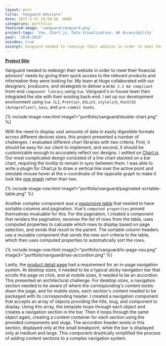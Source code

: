 ```yaml
---
layout: post
title: 'Vanguard Advisors'
date: 2017-5-31 10:58:56 -0400
categories: portfolio
featured-image: 'vanguard/vanguard.png'
project-tags: 'Vue, Chart.js, Data Visualization, AA Accessibility'
year: '2018–2019'
noindex: true
excerpt: Vanguard needed to redesign their website in order to meet their financial advisors' needs by giving them quick access to the relevant products and information they were looking for. My team collaborated with our designers, producers, and strategists to deliver a WCAG 2.1 AA compliant front-end component library using Vue.
---
```


**[Project Site](https://advisors.vanguard.com/advisors-home)**

Vanguard needed to redesign their website in order to meet their financial advisors' needs by giving them quick access to the relevant products and information they were looking for. My team at Huge collaborated with our designers, producers, and strategists to deliver a `WCAG 2.1 AA compliant` front-end `component library` using `Vue`. Vanguard's in-house team then integrated the site with their existing back-end. I set up our development environment using `Vue CLI`, `Prettier`, `ESLint`, `stylelint`, `PostCSS (Autoprefixer)`, `Sass`, and `pre-commit hooks`.

{% include image-row.html image1="portfolio/vanguard/double-chart.png" %}

With the need to display vast amounts of data in easily digestible formats across different devices sizes, this project presented a number of challenges. I evaluated different chart libraries with two criteria. First, it should be easy for our client to implement, and second, it should be customizable enough to accurately reflect our designs. I settled on [Chart.js](https://www.chartjs.org/). Our most complicated design consisted of a line chart stacked on a bar chart, requiring the tooltip to remain in sync between them. I was able to write a plugin for Chart.js to draw a vertical line over the active point and simulate mouse hover at the x-coordinate of the opposite graph to make it look like [one graph](https://advisors.vanguard.com/investments/products/vfh/vanguard-financials-etf#priceanddistributions) rather than two.

{% include image-row.html image1="portfolio/vanguard/paginated-sortable-table.png" %}

Another complex component was a [responsive table](https://advisors.vanguard.com/investments/all) that needed to have sortable columns and pagination. Vue's `computed properties` proved themselves invaluable for this. For the pagination, I created a component that renders the pagination, receives the list of rows from the table, uses computed properties to calculate which rows to display based on page selection, and sends that result to the parent. The sortable column headers use a reusable component that sends the new sort criteria to the table, which then uses computed properties to automatically sort the rows.

{% include image-row.html image2="portfolio/vanguard/in-page-nav.png" image3="portfolio/vanguard/nav-accordion.png" %}

Lastly, the [product detail page](https://advisors.vanguard.com/investments/products/vfwax/vanguard-ftse-all-world-ex-us-index-fund-admiral-shares#overview) had a requirement for an in-page navigation system. At desktop sizes, it needed to be a typical sticky navigation bar that scrolls the page on click, and at mobile sizes, it needed to be an accordion. This presented an architectural challenge. For desktop sizes, a navigation section needed to be aware of where the corresponding's content exists down the page, and for mobile sizes, each section's content needed to be packaged with its corresponding header. I created a navigation component that accepts an array of objects providing the title, slug, and component to display. Using this array, the template loops through each object and creates a navigation section in the bar. Then it loops through the same object again, creating a content container for each section using the provided components and slugs. The accordion header exists in this section, displayed only at the small breakpoint, while the bar is displayed only at medium and large. This component drastically simplified the process of adding content sections to a complex navigation system.

